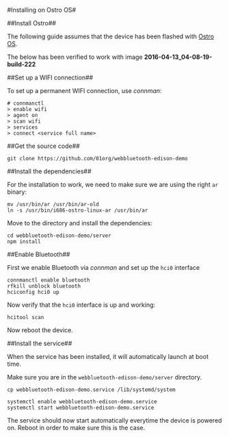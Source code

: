 #Installing on Ostro OS#

##Install Ostro##

The following guide assumes that the device has been flashed with
[Ostro OS](https://ostroproject.org).

The below has been verified to work with image **2016-04-13_04-08-19-build-222**

##Set up a WIFI connection##

To set up a permanent WIFI connection, use *connman*:

```
# connmanctl
> enable wifi
> agent on
> scan wifi
> services
> connect <service full name>
```

##Get the source code##

```
git clone https://github.com/01org/webbluetooth-edison-demo
```

##Install the dependencies##

For the installation to work, we need to make sure we are using the right ```ar``` binary:

```
mv /usr/bin/ar /usr/bin/ar-old
ln -s /usr/bin/i686-ostro-linux-ar /usr/bin/ar
```

Move to the directory and install the dependencies:

```
cd webbluetooth-edison-demo/server
npm install
```

##Enable Bluetooth##

First we enable Bluetooth via *connman* and set up the ```hci0``` interface
```
connmanctl enable bluetooth
rfkill unblock bluetooth
hciconfig hci0 up
```

Now verify that the ```hci0``` interface is up and working:

```
hcitool scan
```

Now reboot the device.

##Install the service##

When the service has been installed, it will automatically launch at boot time.

Make sure you are in the ```webbluetooth-edison-demo/server``` directory.

```
cp webbluetooth-edison-demo.service /lib/systemd/system

systemctl enable webbluetooth-edison-demo.service
systemctl start webbluetooth-edison-demo.service
```

The service should now start automatically everytime the device is powered on.
Reboot in order to make sure this is the case.